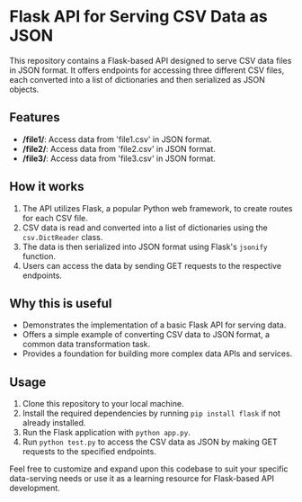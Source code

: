 # Flask API for Serving CSV Data as JSON

This repository contains a Flask-based API designed to serve CSV data files in JSON format. It offers endpoints for accessing three different CSV files, each converted into a list of dictionaries and then serialized as JSON objects.

## Features

- **/file1/**: Access data from 'file1.csv' in JSON format.
- **/file2/**: Access data from 'file2.csv' in JSON format.
- **/file3/**: Access data from 'file3.csv' in JSON format.

## How it works

1. The API utilizes Flask, a popular Python web framework, to create routes for each CSV file.
2. CSV data is read and converted into a list of dictionaries using the `csv.DictReader` class.
3. The data is then serialized into JSON format using Flask's `jsonify` function.
4. Users can access the data by sending GET requests to the respective endpoints.

## Why this is useful

- Demonstrates the implementation of a basic Flask API for serving data.
- Offers a simple example of converting CSV data to JSON format, a common data transformation task.
- Provides a foundation for building more complex data APIs and services.

## Usage

1. Clone this repository to your local machine.
2. Install the required dependencies by running `pip install flask` if not already installed.
3. Run the Flask application with `python app.py`.
4. Run `python test.py` to access the CSV data as JSON by making GET requests to the specified endpoints.


Feel free to customize and expand upon this codebase to suit your specific data-serving needs or use it as a learning resource for Flask-based API development.

